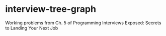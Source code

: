 # interview-tree-graph
Working problems from Ch. 5 of Programming Interviews Exposed: Secrets to Landing Your Next Job

